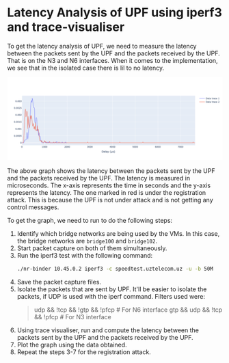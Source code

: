 # Latency Analysis of UPF using iperf3 and trace-visualiser

To get the latency analysis of UPF, we need to measure the latency between the packets sent by the UPF and the packets received by the UPF. That is on the N3 and N6 interfaces. When it comes to the implementation, we see that in the isolated case there is lil to no latency. 

![alt text](newplot3.png)

The above graph shows the latency between the packets sent by the UPF and the packets received by the UPF. The latency is measured in microseconds. The x-axis represents the time in seconds and the y-axis represents the latency. The one marked in red is under the registration attack. This is because the UPF is not under attack and is not getting any control messages. 



To get the graph, we need to run to do the following steps: 
1. Identify which bridge networks are being used by the VMs. In this case, the bridge networks are `bridge100` and `bridge102`.
2. Start packet capture on both of them simultaneously.
3. Run the iperf3 test with the following command: 
    ```bash
    ./nr-binder 10.45.0.2 iperf3 -c speedtest.uztelecom.uz -u -b 50M       
    ```   
4. Save the packet capture files. 
5. Isolate the packets that are sent by UPF. It'll be easier to isolate the packets, if UDP is used with the iperf command. 
Filters used were: 
    > udp && !tcp && !gtp && !pfcp # For N6 interface
    > gtp && udp && !tcp && !pfcp # For N3 interface
6. Using trace visualiser, run and compute the latency between the packets sent by the UPF and the packets received by the UPF.
7. Plot the graph using the data obtained.
8. Repeat the steps 3-7 for the registration attack.